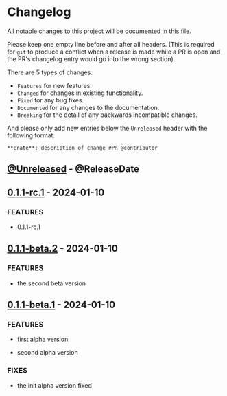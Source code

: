 # Changelog

All notable changes to this project will be documented in this file.

Please keep one empty line before and after all headers. (This is required for `git` to produce a conflict when a release is made while a PR is open and the PR's changelog entry would go into the wrong section).

There are 5 types of changes:

- `Features` for new features.
- `Changed` for changes in existing functionality.
- `Fixed` for any bug fixes.
- `Documented` for any changes to the documentation.
- `Breaking` for the detail of any backwards incompatible changes.

And please only add new entries below the `Unreleased` header with the following format:

    **crate**: description of change #PR @contributor

<!-- next-header -->

## [@Unreleased] - @ReleaseDate


## [0.1.1-rc.1] - 2024-01-10

### FEATURES

- 0.1.1-rc.1

## [0.1.1-beta.2](https://github.com/RibirX/Ribir/compare/v0.1.1-beta.1...v0.1.1-beta.2) - 2024-01-10

### FEATURES

- the second beta version

## [0.1.1-beta.1](https://github.com/RibirX/Ribir/compare/v0.1.1-alpha.2...v0.1.1-beta.1) - 2024-01-10

### FEATURES

- first alpha version

- second alpha version

### FIXES

- the init alpha version fixed

<!-- next-url -->
[@Unreleased]: https://github.com/RibirX/Ribir/compare/v0.1.1-rc.1...HEAD
[0.1.1-rc.1]: https://github.com/RibirX/Ribir/compare/v0.1.1-beta.2...v0.1.1-rc.1
